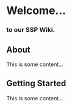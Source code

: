 Welcome...
==========

### to our SSP Wiki.

About
-----

This is some content...

Getting Started
---------------

This is some content...
